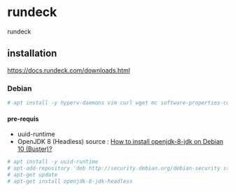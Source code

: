 # rundeck
rundeck

## installation
https://docs.rundeck.com/downloads.html

### Debian

```bash
# apt install -y hyperv-daemons vim curl wget mc software-properties-common
```

#### pre-requis
* uuid-runtime
* OpenJDK 8 (Headless)
source : [How to install openjdk-8-jdk on Debian 10 (Buster)?](https://stackoverflow.com/a/61902164/7097233)

```bash
# apt install -y uuid-runtime
# apt-add-repository 'deb http://security.debian.org/debian-security stretch/updates main'
# apt-get update
# apt-get install openjdk-8-jdk-headless
```

